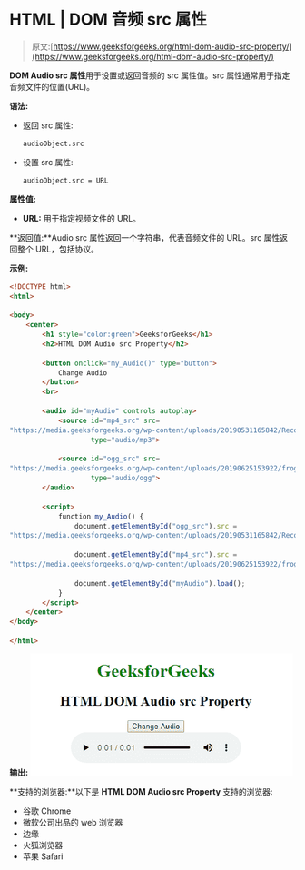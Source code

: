 # HTML | DOM 音频 src 属性

> 原文:[https://www.geeksforgeeks.org/html-dom-audio-src-property/](https://www.geeksforgeeks.org/html-dom-audio-src-property/)

**DOM Audio src 属性**用于设置或返回音频的 src 属性值。src 属性通常用于指定音频文件的位置(URL)。

**语法:**

*   返回 src 属性:

    ```html
    audioObject.src
    ```

*   设置 src 属性:

    ```html
    audioObject.src = URL
    ```

**属性值:**

*   **URL:** 用于指定视频文件的 URL。

**返回值:**Audio src 属性返回一个字符串，代表音频文件的 URL。src 属性返回整个 URL，包括协议。

**示例:**

```html
<!DOCTYPE html>
<html>

<body>
    <center>
        <h1 style="color:green">GeeksforGeeks</h1>
        <h2>HTML DOM Audio src Property</h2>

        <button onclick="my_Audio()" type="button">
            Change Audio
        </button>
        <br>

        <audio id="myAudio" controls autoplay>
            <source id="mp4_src" src=
"https://media.geeksforgeeks.org/wp-content/uploads/20190531165842/Recording1514.ogg" 
                    type="audio/mp3">

            <source id="ogg_src" src=
"https://media.geeksforgeeks.org/wp-content/uploads/20190625153922/frog.mp3"
                    type="audio/ogg">
        </audio>

        <script>
            function my_Audio() {
                document.getElementById("ogg_src").src = 
"https://media.geeksforgeeks.org/wp-content/uploads/20190531165842/Recording1514.ogg";

                document.getElementById("mp4_src").src =
"https://media.geeksforgeeks.org/wp-content/uploads/20190625153922/frog.mp3";

                document.getElementById("myAudio").load();
            }
        </script>
    </center>
</body>

</html>
```

**输出:**
![](img/178417784c5796638d2544f474834f9f.png)

**支持的浏览器:**以下是 **HTML DOM Audio src Property** 支持的浏览器:

*   谷歌 Chrome
*   微软公司出品的 web 浏览器
*   边缘
*   火狐浏览器
*   苹果 Safari